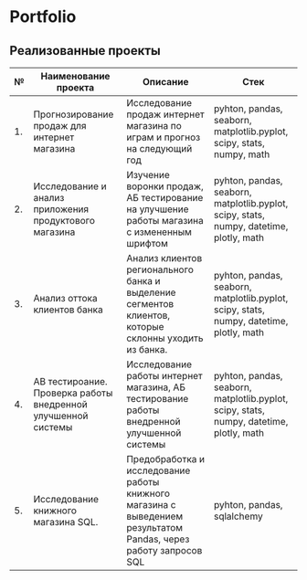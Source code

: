 # Portfolio

## Реализованные проекты

| № | Наименование проекта | Описание | Стек | 
| --- | --- | --- | --- |
| 1. | Прогнозирование продаж для интернет магазина | Исследование продаж интернет магазина по играм и прогноз на следующий год| pyhton, pandas, seaborn, matplotlib.pyplot, scipy, stats, numpy, math |
| 2. | Исследование и анализ приложения продуктового магазина | Изучение воронки продаж, АБ тестирование на улучшение работы магазина с измененным шрифтом | pyhton, pandas, seaborn, matplotlib.pyplot, scipy, stats, numpy, datetime, plotly, math |
| 3. | Анализ оттока клиентов банка | Анализ клиентов регионального банка и выделение сегментов клиентов, которые склонны уходить из банка. | pyhton, pandas, seaborn, matplotlib.pyplot, scipy, stats, numpy, datetime, plotly, math |
| 4. | АВ тестироание. Проверка работы внедренной улучшенной системы  | Исследование работы интернет магазина, АБ тестирование работы внедренной улучшенной системы | pyhton, pandas, seaborn, matplotlib.pyplot, scipy, stats, numpy, datetime, plotly, math |
| 5. | Исследование книжного магазина SQL. | Предобработка и исследование работы книжного магазина с выведением результатом Pandas, через работу запросов SQL | pyhton, pandas, sqlalchemy |
